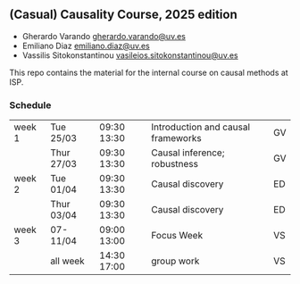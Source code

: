 ## (Casual) Causality Course, 2025 edition 

- Gherardo Varando <gherardo.varando@uv.es> 
- Emiliano Diaz <emiliano.diaz@uv.es> 
- Vassilis Sitokonstantinou <vasileios.sitokonstantinou@uv.es>

This repo contains the material for the 
internal course on causal methods at ISP. 


### Schedule


|      |           |              |                                     |    |
|------|-----------|--------------|-------------------------------------|----|
|week 1|Tue 25/03  | 09:30  13:30 |  Introduction and causal frameworks |GV  |
|      |Thur 27/03 | 09:30  13:30 |  Causal inference;  robustness      |GV  | 
|week 2|Tue 01/04  | 09:30  13:30 |  Causal discovery                   |ED  |
|      |Thur 03/04 | 09:30  13:30 |  Causal discovery                   |ED  | 
|week 3| 07-11/04  | 09:00  13:00 |  Focus Week                         |VS  |
|      | all week  | 14:30  17:00 |  group work                         |VS  | 

